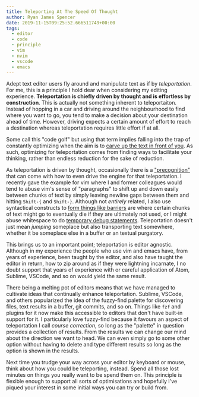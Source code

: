 ```yaml
---
title: Teleporting At The Speed Of Thought
author: Ryan James Spencer
date: 2019-11-15T09:25:52.666511749+00:00
tags:
  - editor
  - code
  - principle
  - vim
  - nvim
  - vscode
  - emacs
---
```


Adept text editor users fly around and manipulate text as if by _teleportation_.
For me, this is a principle I hold dear when considering my editing experience.
**Teleportation is chiefly driven by thought and is effortless by
construction**. This is actually not something inherent to teleportaiton.
Instead of hopping in a car and driving around the neighbourhood to find where
you want to go, you tend to make a decision about your destination ahead of
time. However, driving expects a certain amount of effort to reach a destination
whereas teleportation requires little effort if at all.

Some call this "code golf" but using that term implies falling into the trap of
constantly optimizing when the aim is to [carve up the text in front of
you](https://www.justanotherdot.com/posts/how-fast-can-you-take-your-time-kid.html).
As such, optimizing for teleportation comes from finding ways to facilitate your
thinking, rather than endless reduction for the sake of reduction.

As teleportation is driven by thought, occasionally there is a
["precognition"](https://twitter.com/gregmcintyre/status/1194811646234873856)
that can come with how to even drive the engine for that teleportation. I
recently gave the example for vim where I and former colleagues would tend to
abuse vim's sense of "paragraphs" to shift up and down easily between chunks of
text by simply leaving newline gaps between them and hitting `Shift-{` and
`Shift-}`. Although not _entirely_ related, I also use syntactical constructs to
[form things like
barriers](https://www.justanotherdot.com/posts/dumping-grounds-for-good-and-bad.html)
are where certain chunks of text might go to eventually die if they are
ultimately not used, or I might abuse whitespace to do [temporary debug
statements](https://www.justanotherdot.com/posts/stdout-is-forever.html).
Teleportation doesn't just mean _jumping_ someplace but also transporting text
somewhere, whether it be someplace else in a buffer or an textual purgatory.

This brings us to an important point; teleportation is editor agnostic. Although
in my experience the people who use vim and emacs have, from years of
experience, been taught by the editor, and also have taught the editor in
return, how to zip around as if they were lightning incarnate, I no doubt
support that years of experience with or careful application of Atom, Sublime,
VSCode, and so on would yield the same result.

There being a melting pot of editors means that we have managed to cultivate
ideas that continually enhance teleportation. Sublime, VSCode, and others
popularized the idea of the fuzzy-find palette for discovering files, text
results in a buffer, git commits, and so on. Things like `fzf` and plugins for
it now make this accessible to editors that don't have built-in support for it.
I particularly love fuzzy-find because it favours an aspect of teleportation I
call _course correction_, so long as the "palette" in question provides a
collection of results. From the results we can change our mind about the
direction we want to head. We can even simply go to some other option without
having to delete and type different results so long as the option  is shown in
the results.

Next time you trudge your way across your editor by keyboard or mouse, think
about how you could be teleporting, instead. Spend all those lost minutes on
things you really want to be spend them on. This principle is flexible enough to
support all sorts of optimisations and hopefully I've piqued your interest in
some initial ways you can try or build from.

